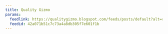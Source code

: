 ```yaml
---
title: Quality Gizmo
params:
  feedlink: https://qualitygizmo.blogspot.com/feeds/posts/default?alt=rss
  feedid: 42a071b51c7c73a4a8db305f7e601f1b
---
```

